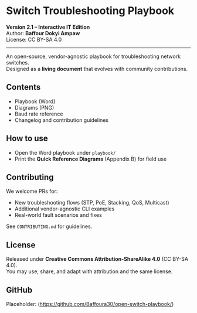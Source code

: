 # Switch Troubleshooting Playbook

**Version 2.1 – Interactive IT Edition**  
Author: **Baffour Dokyi Ampaw**  
License: CC BY-SA 4.0  

---

An open-source, vendor-agnostic playbook for troubleshooting network switches.  
Designed as a **living document** that evolves with community contributions.

## Contents
- Playbook (Word)
- Diagrams (PNG)
- Baud rate reference
- Changelog and contribution guidelines

## How to use
- Open the Word playbook under `playbook/`
- Print the **Quick Reference Diagrams** (Appendix B) for field use

## Contributing
We welcome PRs for:
- New troubleshooting flows (STP, PoE, Stacking, QoS, Multicast)
- Additional vendor-agnostic CLI examples
- Real-world fault scenarios and fixes

See `CONTRIBUTING.md` for guidelines.

## License
Released under **Creative Commons Attribution-ShareAlike 4.0** (CC BY-SA 4.0).  
You may use, share, and adapt with attribution and the same license.

## GitHub
Placeholder: (https://github.com/Baffoura30/open-switch-playbook/)
